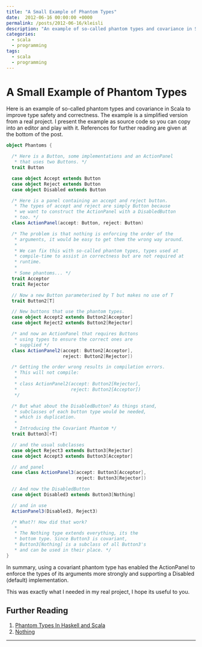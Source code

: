 ```yaml
---
title: "A Small Example of Phantom Types"
date:  2012-06-16 00:00:00 +0000
permalink: /posts/2012-06-16/kleisli
description: "An example of so-called phantom types and covariance in Scala to improve type safety and correctness."
categories: 
  - scala
  - programming
tags:
  - scala
  - programming
---
```


# A Small Example of Phantom Types

Here is an example of so-called phantom types and covariance in Scala to improve type safety and correctness. The example is a simplified version from a real project.
I present the example as source code so you can copy into an editor and play with it. References for further reading are given at the bottom of the post.

```scala
object Phantoms {

  /* Here is a Button, some implementations and an ActionPanel
   * that uses two Buttons. */
  trait Button

  case object Accept extends Button
  case object Reject extends Button
  case object Disabled extends Button

  /* Here is a panel containing an accept and reject button.
   * The types of accept and reject are simply Button because
   * we want to construct the ActionPanel with a DisabledButton
   * too. */
  class ActionPanel(accept: Button, reject: Button)

  /* The problem is that nothing is enforcing the order of the
   * arguments, it would be easy to get them the wrong way around.
   *
   * We can fix this with so-called phantom types, types used at
   * compile-time to assist in correctness but are not required at
   * runtime.
   *
   * Some phantoms... */
  trait Acceptor
  trait Rejector

  // Now a new Button parameterised by T but makes no use of T
  trait Button2[T]

  // New buttons that use the phantom types.
  case object Accept2 extends Button2[Acceptor]
  case object Reject2 extends Button2[Rejector]

  /* and now an ActionPanel that requires Buttons
   * using types to ensure the correct ones are
   * supplied */
  class ActionPanel2(accept: Button2[Acceptor],
                     reject: Button2[Rejector])

  /* Getting the order wrong results in compilation errors.
   * This will not compile:
   *
   * class ActionPanel2(accept: Button2[Rejector],
   *                    reject: Button2[Acceptor])
   */

  /* But what about the DisabledButton? As things stand,
   * subclasses of each button type would be needed,
   * which is duplication.
   *
   * Introducing the Covariant Phantom */
  trait Button3[+T]

  // and the usual subclasses
  case object Reject3 extends Button3[Rejector]
  case object Accept3 extends Button3[Acceptor]

  // and panel
  case class ActionPanel3(accept: Button3[Acceptor],
                          reject: Button3[Rejector])

  // And now the DisabledButton
  case object Disabled3 extends Button3[Nothing]

  // and in use
  ActionPanel3(Disabled3, Reject3)

  /* What?! How did that work?
   *
   * The Nothing type extends everything, its the
   * bottom type. Since Button3 is covariant,
   * Button3[Nothing] is a subclass of all Button3's
   * and can be used in their place. */
}
```

In summary, using a covariant phantom type has enabled the ActionPanel to enforce the types of its arguments more strongly and supporting a Disabled (default) implementation.

This was exactly what I needed in my real project, I hope its useful to you.

## Further Reading

1. [Phantom Types In Haskell and Scala](http://james-iry.blogspot.co.uk/2010/10/phantom-types-in-haskell-and-scala.html)
2. [Nothing](http://www.scala-lang.org/api/current/scala/Nothing.html)

---

